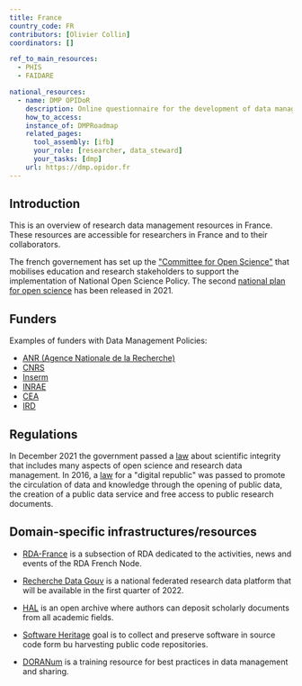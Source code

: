 ```yaml
---
title: France
country_code: FR
contributors: [Olivier Collin]
coordinators: []

ref_to_main_resources:
  - PHIS
  - FAIDARE

national_resources:
  - name: DMP OPIDoR
    description: Online questionnaire for the development of data management plans - repository of DMPs.
    how_to_access:
    instance_of: DMPRoadmap
    related_pages:
      tool_assembly: [ifb]
      your_role: [researcher, data_steward]
      your_tasks: [dmp]
    url: https://dmp.opidor.fr
---
```



## Introduction 

This is an overview of research data management resources in France. These resources are accessible for researchers in France and to their collaborators.

The french governement has set up the ["Committee for Open Science"](https://www.ouvrirlascience.fr/home/) that mobilises education and research stakeholders to support the implementation of National Open Science Policy.
The second [national plan for open science](https://www.ouvrirlascience.fr/get-started-with-open-science/) has been released in 2021.


<!---General RDM considerations for your country, how to deal with RDM on a national level--->

## Funders

Examples of funders with Data Management Policies:

- [ANR (Agence Nationale de la Recherche)](https://anr.fr/en/anrs-role-in-research/commitments/open-science/)
- [CNRS](https://www.science-ouverte.cnrs.fr/en/)
- [Inserm](https://www.inserm.fr/en/our-research/good-practices-at-inserm/)
- [INRAE](https://www.inrae.fr/actualites/ouvrir-sciences-plus-que-jamais)
- [CEA](https://www.cea.fr/chercheurs/Pages/information-scientifique/charte-science-ouverte.aspx)
- [IRD](https://en.ird.fr/node/10254)



## Regulations

In December 2021 the government passed a [law](https://www.legifrance.gouv.fr/jorf/id/JORFTEXT000044411360) about scientific integrity that includes many aspects of open science and research data management.
In 2016, a [law](https://www.legifrance.gouv.fr/loda/id/JORFTEXT000033202746/) for a "digital republic" was passed to promote the circulation of data and knowledge through the opening of public data, the creation of a public data service and free access to public research documents.



## Domain-specific infrastructures/resources


- [RDA-France](https://www.rd-alliance.org/groups/rda-france) is a subsection of RDA dedicated to the activities, news and events of the RDA French Node.

- [Recherche Data Gouv](https://www.ouvrirlascience.fr/recherche-data-gouv-the-federated-national-research-data-platform/) is a national federated research data platform that will be available in the first quarter of 2022.

- [HAL](https://hal.archives-ouvertes.fr) is an open archive where authors can deposit scholarly documents from all academic fields.

- [Software Heritage](https://www.softwareheritage.org) goal is to collect and preserve software in source code form bu harvesting public code repositories.

- [DORANum](https://doranum.fr) is a training resource for best practices in data management and sharing.

